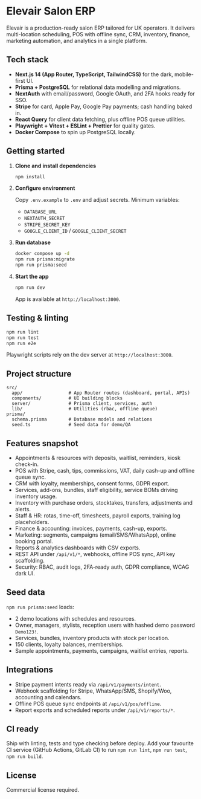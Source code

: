 # Elevair Salon ERP

Elevair is a production-ready salon ERP tailored for UK operators. It delivers multi-location scheduling, POS with offline sync, CRM, inventory, finance, marketing automation, and analytics in a single platform.

## Tech stack

- **Next.js 14 (App Router, TypeScript, TailwindCSS)** for the dark, mobile-first UI.
- **Prisma + PostgreSQL** for relational data modelling and migrations.
- **NextAuth** with email/password, Google OAuth, and 2FA hooks ready for SSO.
- **Stripe** for card, Apple Pay, Google Pay payments; cash handling baked in.
- **React Query** for client data fetching, plus offline POS queue utilities.
- **Playwright + Vitest + ESLint + Prettier** for quality gates.
- **Docker Compose** to spin up PostgreSQL locally.

## Getting started

1. **Clone and install dependencies**

   ```bash
   npm install
   ```

2. **Configure environment**

   Copy `.env.example` to `.env` and adjust secrets. Minimum variables:

   - `DATABASE_URL`
   - `NEXTAUTH_SECRET`
   - `STRIPE_SECRET_KEY`
   - `GOOGLE_CLIENT_ID` / `GOOGLE_CLIENT_SECRET`

3. **Run database**

   ```bash
   docker compose up -d
   npm run prisma:migrate
   npm run prisma:seed
   ```

4. **Start the app**

   ```bash
   npm run dev
   ```

   App is available at `http://localhost:3000`.

## Testing & linting

```bash
npm run lint
npm run test
npm run e2e
```

Playwright scripts rely on the dev server at `http://localhost:3000`.

## Project structure

```
src/
  app/                 # App Router routes (dashboard, portal, APIs)
  components/          # UI building blocks
  server/              # Prisma client, services, auth
  lib/                 # Utilities (rbac, offline queue)
prisma/
  schema.prisma        # Database models and relations
  seed.ts              # Seed data for demo/QA
```

## Features snapshot

- Appointments & resources with deposits, waitlist, reminders, kiosk check-in.
- POS with Stripe, cash, tips, commissions, VAT, daily cash-up and offline queue sync.
- CRM with loyalty, memberships, consent forms, GDPR export.
- Services, add-ons, bundles, staff eligibility, service BOMs driving inventory usage.
- Inventory with purchase orders, stocktakes, transfers, adjustments and alerts.
- Staff & HR: rotas, time-off, timesheets, payroll exports, training log placeholders.
- Finance & accounting: invoices, payments, cash-up, exports.
- Marketing: segments, campaigns (email/SMS/WhatsApp), online booking portal.
- Reports & analytics dashboards with CSV exports.
- REST API under `/api/v1/*`, webhooks, offline POS sync, API key scaffolding.
- Security: RBAC, audit logs, 2FA-ready auth, GDPR compliance, WCAG dark UI.

## Seed data

`npm run prisma:seed` loads:

- 2 demo locations with schedules and resources.
- Owner, managers, stylists, reception users with hashed demo password `Demo123!`.
- Services, bundles, inventory products with stock per location.
- 150 clients, loyalty balances, memberships.
- Sample appointments, payments, campaigns, waitlist entries, reports.

## Integrations

- Stripe payment intents ready via `/api/v1/payments/intent`.
- Webhook scaffolding for Stripe, WhatsApp/SMS, Shopify/Woo, accounting and calendars.
- Offline POS queue sync endpoints at `/api/v1/pos/offline`.
- Report exports and scheduled reports under `/api/v1/reports/*`.

## CI ready

Ship with linting, tests and type checking before deploy. Add your favourite CI service (GitHub Actions, GitLab CI) to run `npm run lint`, `npm run test`, `npm run build`.

## License

Commercial license required.
